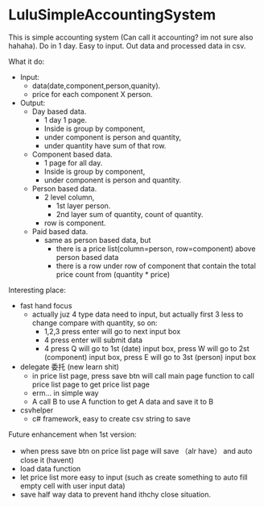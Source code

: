 # LuluSimpleAccountingSystem
This is simple accounting system (Can call it accounting? im not sure also hahaha).
Do in 1 day.
Easy to input. Out data and processed data in csv.

What it do:
  - Input:
    - data(date,component,person,quanity).
    - price for each component X person.
  - Output:
    - Day based data. 
      - 1 day 1 page. 
      - Inside is group by component, 
      - under component is person and quantity, 
      - under quantity have sum of that row.
    - Component based data. 
      - 1 page for all day.
      - Inside is group by component, 
      - under component is person and quantity.
    - Person based data.
      - 2 level column,
        - 1st layer person.
        - 2nd layer sum of quantity, count of quantity.
      - row is component.
    - Paid based data.
      - same as person based data, but
        - there is a price list(column=person, row=component) above person based data
        - there is a row under row of component that contain the total price count from (quantity * price)
        
Interesting place:
  - fast hand focus
    - actually juz 4 type data need to input, but actually first 3 less to change compare with quantity, so on:
      - 1,2,3 press enter will go to next input box
      - 4 press enter will submit data
      - 4 press Q will go to 1st (date) input box, 
        press W will go to 2st (component) input box,
        press E will go to 3st (person) input box
  - delegate 委托 (new learn shit)
    - in price list page, press save btn will call main page function to call price list page to get price list page
    - erm... in simple way
    - A call B to use A function to get A data and save it to B
  - csvhelper
    - c# framework, easy to create csv string to save

Future enhancement when 1st version:
  - when press save btn on price list page will save （alr have） and auto close it (havent)
  - load data function
  - let price list more easy to input (such as create something to auto fill empty cell with user input data)
  - save half way data to prevent hand ithchy close situation.
